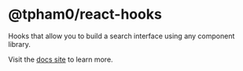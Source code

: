 # @tpham0/react-hooks

Hooks that allow you to build a search interface using any component library.

Visit the [docs site](https://react.docs.sajari.com) to learn more.

